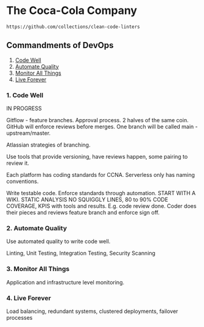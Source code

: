# The Coca-Cola Company

    https://github.com/collections/clean-code-linters

## Commandments of DevOps

1. [ Code Well ](#codeWell)
2. [ Automate Quality ](#automateQuality)
3. [ Monitor All Things ](#monitorAllThings)
4. [ Live Forever ](#liveForever)

<a id="codeWell"></a>
### 1. Code Well

IN PROGRESS

Gitflow - feature branches.  Approval process.  2 halves of the same coin.  GitHub will enforce reviews before merges.  One branch will be called main - upstream/master.  

Atlassian strategies of branching.

Use tools that provide versioning, have reviews happen, some pairing to review it.

Each platform has coding standards for CCNA.  Serverless only has naming conventions.

Write testable code. Enforce standards through automation. START WITH A WIKI.  STATIC ANALYSIS NO SQUIGGLY LINES, 80 to 90% CODE COVERAGE, KPIS with tools and results.  E.g. code review done.  Coder does their pieces and reviews feature branch and enforce sign off.

<a id="automateQuality"></a>
### 2. Automate Quality

Use automated quality to write code well.

Linting, Unit Testing, Integration Testing, Security Scanning

<a id="monitorAllThings"></a>
### 3. Monitor All Things

Application and infrastructure level monitoring.

<a id="liveForever"></a>
### 4. Live Forever

Load balancing, redundant systems, clustered deployments, failover processes


